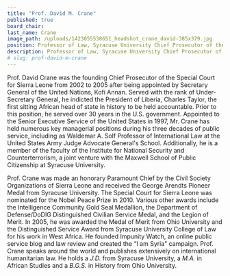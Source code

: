 ```yaml
---
title: "Prof. David M. Crane"
published: true
board_chair:
last_name: Crane
image_path: /uploads/1423055538651_headshot_crane_david-385x379.jpg
position: Professor of Law, Syracuse University Chief Prosecutor of the Special Court for Sierra Leone (2002-05)
description: Professor of Law, Syracuse University Chief Prosecutor of the Special Court for Sierra Leone (2002-05)
# slug: prof-david-m-crane
---
```


Prof. David Crane was the founding Chief Prosecutor of the Special Court for Sierra Leone from 2002 to 2005 after being appointed by Secretary General of the United Nations, Kofi Annan. Served with the rank of Under-Secretary General, he indicted the President of Liberia, Charles Taylor, the first sitting African head of state in history to be held accountable. Prior to this position, he served over 30 years in the U.S. government. Appointed to the Senior Executive Service of the United States in 1997, Mr. Crane has held numerous key managerial positions during his three decades of public service, including as Waldemar A. Solf Professor of International Law at the United States Army Judge Advocate General's School. Additionally, he is a member of the faculty of the Institute for National Security and Counterterrorism, a joint venture with the Maxwell School of Public Citizenship at Syracuse University.

Prof. Crane was made an honorary Paramount Chief by the Civil Society Organizations of Sierra Leone and received the George Arendts Pioneer Medal from Syracuse University. The Special Court for Sierra Leone was nominated for the Nobel Peace Prize in 2010. Various other awards include the Intelligence Community Gold Seal Medallion, the Department of Defense/DoDIG Distinguished Civilian Service Medal, and the Legion of Merit. In 2005, he was awarded the Medal of Merit from Ohio University and the Distinguished Service Award from Syracuse University College of Law for his work in West Africa. He founded Impunity Watch, an online public service blog and law review and created the “I am Syria" campaign. Prof. Crane speaks around the world and publishes extensively on international humanitarian law. He holds a _J.D._ from Syracuse University, a _M.A._ in African Studies and a _B.G.S._ in History from Ohio University.

